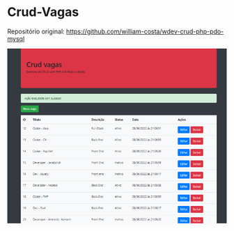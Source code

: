 # Crud-Vagas

Repositório original: https://github.com/william-costa/wdev-crud-php-pdo-mysql

![preview.png](https://github.com/LucasCosta0011/Crud-Vagas/blob/master/preview.png)
